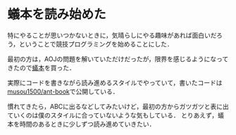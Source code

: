 # 蟻本を読み始めた

特にやることが思いつかないときに，気晴らしにやる趣味があれば面白いだろう，ということで競技プログラミングを始めることにした．

最初の方は，AOJの問題を解いていただけだったが，限界を感じるようになってきたので[蟻本](https://www.amazon.co.jp/%E3%83%97%E3%83%AD%E3%82%B0%E3%83%A9%E3%83%9F%E3%83%B3%E3%82%B0%E3%82%B3%E3%83%B3%E3%83%86%E3%82%B9%E3%83%88%E3%83%81%E3%83%A3%E3%83%AC%E3%83%B3%E3%82%B8%E3%83%96%E3%83%83%E3%82%AF-%E7%AC%AC2%E7%89%88-%EF%BD%9E%E5%95%8F%E9%A1%8C%E8%A7%A3%E6%B1%BA%E3%81%AE%E3%82%A2%E3%83%AB%E3%82%B4%E3%83%AA%E3%82%BA%E3%83%A0%E6%B4%BB%E7%94%A8%E5%8A%9B%E3%81%A8%E3%82%B3%E3%83%BC%E3%83%87%E3%82%A3%E3%83%B3%E3%82%B0%E3%83%86%E3%82%AF%E3%83%8B%E3%83%83%E3%82%AF%E3%82%92%E9%8D%9B%E3%81%88%E3%82%8B%EF%BD%9E-%E7%A7%8B%E8%91%89%E6%8B%93%E5%93%89/dp/4839941068/ref=sr_1_1?__mk_ja_JP=%E3%82%AB%E3%82%BF%E3%82%AB%E3%83%8A&keywords=%E8%9F%BB%E6%9C%AC&qid=1557756158&s=gateway&sr=8-1)を買った．

実際にコードを書きながら読み進めるスタイルでやっていて，書いたコードは[musou1500/ant-book](https://github.com/musou1500/ant-book)で公開している．

慣れてきたら，ABCに出るなどしてみたいけど，最初の方からガツガツと表に出ていくのは僕のスタイルに合っていないような気もしている．
とりあえず，蟻本を時間のあるときに少しずつ読み進めていきたい．
